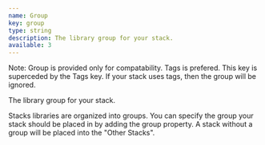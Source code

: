 ```yaml
---
name: Group
key: group
type: string
description: The library group for your stack.
available: 3
---
```


Note:  Group is provided only for compatability.  Tags is prefered.  This key is superceded by the Tags key.  If your stack uses tags, then the group will be ignored.

The library group for your stack.  

Stacks libraries are organized into groups. You can specify the group your stack should be placed in by adding the group property. A stack without a group will be placed into the "Other Stacks".